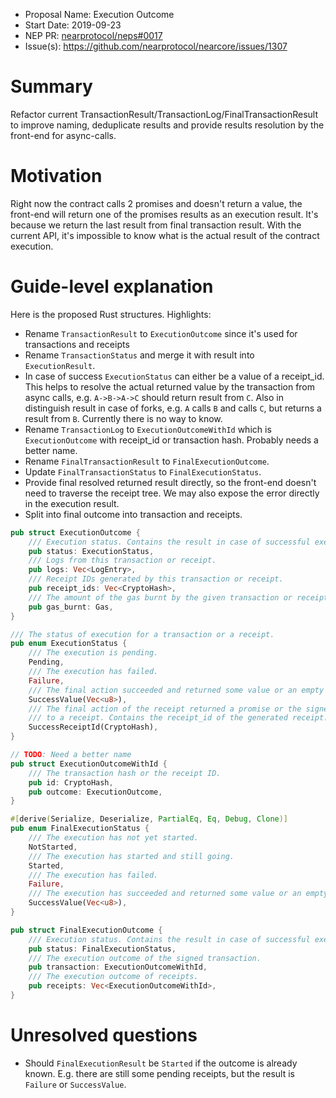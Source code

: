 - Proposal Name: Execution Outcome
- Start Date: 2019-09-23
- NEP PR: [nearprotocol/neps#0017](https://github.com/nearprotocol/neps/pull/17)
- Issue(s): https://github.com/nearprotocol/nearcore/issues/1307

# Summary
[summary]: #summary

Refactor current TransactionResult/TransactionLog/FinalTransactionResult to improve naming, deduplicate results and provide
results resolution by the front-end for async-calls.

# Motivation
[motivation]: #motivation

Right now the contract calls 2 promises and doesn't return a value, the front-end will return one of the promises results as an execution result. It's because we return the last result from final transaction result. With the current API, it's impossible to know what is the actual result of the contract execution.

# Guide-level explanation
[guide-level-explanation]: #guide-level-explanation

Here is the proposed Rust structures. Highlights:
- Rename `TransactionResult` to `ExecutionOutcome` since it's used for transactions and receipts
- Rename `TransactionStatus` and merge it with result into `ExecutionResult`.
- In case of success `ExecutionStatus` can either be a value of a receipt_id. This helps to resolve the
  actual returned value by the transaction from async calls, e.g. `A->B->A->C` should return result from `C`.
  Also in distinguish result in case of forks, e.g. `A` calls `B` and calls `C`, but returns a result from `B`.
  Currently there is no way to know.
- Rename `TransactionLog` to `ExecutionOutcomeWithId` which is `ExecutionOutcome` with receipt_id
  or transaction hash. Probably needs a better name.
- Rename `FinalTransactionResult` to `FinalExecutionOutcome`.
- Update `FinalTransactionStatus` to `FinalExecutionStatus`.
- Provide final resolved returned result directly, so the front-end doesn't need to traverse the receipt tree.
  We may also expose the error directly in the execution result.
- Split into final outcome into transaction and receipts.

```rust
pub struct ExecutionOutcome {
    /// Execution status. Contains the result in case of successful execution.
    pub status: ExecutionStatus,
    /// Logs from this transaction or receipt.
    pub logs: Vec<LogEntry>,
    /// Receipt IDs generated by this transaction or receipt.
    pub receipt_ids: Vec<CryptoHash>,
    /// The amount of the gas burnt by the given transaction or receipt.
    pub gas_burnt: Gas,
}

/// The status of execution for a transaction or a receipt.
pub enum ExecutionStatus {
    /// The execution is pending.
    Pending,
    /// The execution has failed.
    Failure,
    /// The final action succeeded and returned some value or an empty vec.
    SuccessValue(Vec<u8>),
    /// The final action of the receipt returned a promise or the signed transaction was converted
    /// to a receipt. Contains the receipt_id of the generated receipt.
    SuccessReceiptId(CryptoHash),
}

// TODO: Need a better name
pub struct ExecutionOutcomeWithId {
    /// The transaction hash or the receipt ID.
    pub id: CryptoHash,
    pub outcome: ExecutionOutcome,
}

#[derive(Serialize, Deserialize, PartialEq, Eq, Debug, Clone)]
pub enum FinalExecutionStatus {
    /// The execution has not yet started.
    NotStarted,
    /// The execution has started and still going.
    Started,
    /// The execution has failed.
    Failure,
    /// The execution has succeeded and returned some value or an empty vec.
    SuccessValue(Vec<u8>),
}

pub struct FinalExecutionOutcome {
    /// Execution status. Contains the result in case of successful execution.
    pub status: FinalExecutionStatus,
    /// The execution outcome of the signed transaction.
    pub transaction: ExecutionOutcomeWithId,
    /// The execution outcome of receipts.
    pub receipts: Vec<ExecutionOutcomeWithId>,
}
```

# Unresolved questions
[unresolved-questions]: #unresolved-questions

- Should `FinalExecutionResult` be `Started` if the outcome is already known. E.g. there are still some pending receipts, but 
the result is `Failure` or `SuccessValue`.
